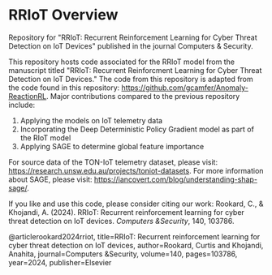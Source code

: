 # RRIoT Overview
Repository for "RRIoT: Recurrent Reinforcement Learning for Cyber Threat Detection on IoT Devices" published in the journal Computers & Security. 

This repository hosts code associated for the RRIoT model from the manuscript titled "RRIoT: Recurrent Reinforcment Learning for Cyber Threat Detection on IoT Devices." The code from this repository is adapted from the code found in this repository: https://github.com/gcamfer/Anomaly-ReactionRL. Major contributions compared to the previous repository include:
1) Applying the models on IoT telemetry data 
2) Incorporating the Deep Deterministic Policy Gradient model as part of the RIoT model
3) Applying SAGE to determine global feature importance

For source data of the TON-IoT telemetry dataset, please visit: https://research.unsw.edu.au/projects/toniot-datasets. For more information about SAGE, please visit: https://iancovert.com/blog/understanding-shap-sage/. 

If you like and use this code, please consider citing our work: Rookard, C., & Khojandi, A. (2024). RRIoT: Recurrent reinforcement learning for cyber threat detection on IoT devices. $\textit{Computers \& Security}$, 140, 103786.

$\text{
@article{rookard2024rriot,
  title={RRIoT: Recurrent reinforcement learning for cyber threat detection on IoT devices},
  author={Rookard, Curtis and Khojandi, Anahita},
  journal={Computers \& Security},
  volume={140},
  pages={103786},
  year={2024},
  publisher={Elsevier}
}
}$
